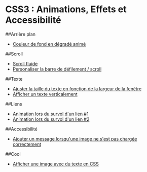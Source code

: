 # CSS3 : Animations, Effets et Accessibilité

##Arrière plan
- [Couleur de fond en dégradé animé](https://codepen.io/yrimbaud/pen/XWPWaxE)

##Scroll
- [Scroll fluide](https://codepen.io/yrimbaud/pen/qByzgZN)
- [Personaliser la barre de défilement / scroll](https://codepen.io/yrimbaud/pen/rNrERVj)

##Texte
- [Ajuster la taille du texte en fonction de la largeur de la fenêtre](https://codepen.io/yrimbaud/pen/vYzZggL)
- [Afficher un texte verticalement](https://codepen.io/yrimbaud/pen/PoBrLZL)

##Liens
- [Animation lors du survol d'un lien #1](https://codepen.io/yrimbaud/pen/KKxKvYv)
- [Animation lors du survol d'un lien #2](https://codepen.io/yrimbaud/pen/wvEvqRW)

##Accessibilité
- [Ajouter un message lorsqu'une image ne s'est pas chargée correctement](https://codepen.io/yrimbaud/pen/LYBKqKO)

##Cool
- [Afficher une image avec du texte en CSS](https://codepen.io/yrimbaud/pen/OJogWMW)
